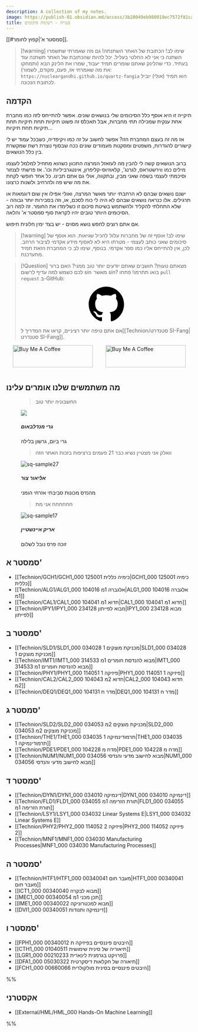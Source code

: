 ```yaml
---
description: A collection of my notes.
image: https://publish-01.obsidian.md/access/3b28049eb980919ec7572f81ca933dcb/logo.png
title: פנגייה - רשימת סיכומים
---
```


[[#סמסטר א’|קפוץ לחומר]].

> [!warning] שימו לב!
> הכתובת של האתר השתנתה! גם מה שאמרתי שתשמרו השתנה כי אני לא החלטי בעליל. יכל להיות שהכתובת של האתר תשתנה עוד בעתיד. כדי שהלינק שאתם שומרים תמיד יעבוד, שמרו את הלינק הבא (ותמחקו את מה שאמרתי אז, פעם, מקודם, לשמור):
 >`https://nucleargandhi.github.io/quartz-fangia`
 >הוא תמיד (אולי) יוביל לכתובת הנכונה.
 
## הקדמה
תיקייה זו היא אוסף כלל הסיכומים שלי בנושאים שונים. אפשר להתייחס לזה כמו מחברת אחת ענקית שמכילה תתי מחברות, אבל תאכלס זה פשוט תיקיות תחת תיקיות תחת תיקיות תחת תיקיות...

אז מה זה בעצם המחברת הזו? אפשר לחשוב על זה כמו ויקיפדיה, כשבכל עמוד יש לי קישורים להגדרות, משפטים ומסקנות מעמודים שונים ככה שבסוף נוצרת רשת שמקשרת בין כלל הנושאים.

ברוב הנושאים קשה לי להבין מה לעזאזל המרצה התכוון כשהוא מתחיל למלמל לעצמו מילים כמו ווירשטראס, לגרנג', קלאוזיוס-קליפרון, אינטגרביליות וכו'. אז פרשתי לצנזור וסיכמתי לעצמי בשפה שאני מבין, ובתקווה, אולי גם אתם תבינו.
כל אחד חופשי לקחת את מה שיש פה ולהרחיב ולשנות כרצונו.

ישנם נושאים שבהם לא הרחבתי יותר מאשר המרצה, ואולי אפילו אין שום דוגמאות או תרגילים. אלו כנראה נושאים שבהם לא היה לי כוח לסכם, או, וזה בסבירות יותר גבוהה - שלא התחלתי להקליד ולהשתמש בשיטת סיכום זו כשלימדו את החומר. זה למה רוב הסיכומים היותר טובים יהיו לקראת סוף סמסטר א' והלאה.

אם אתם רוצים לחפש נושא מסוים - יש בצד ימין חלונית חיפוש.


> [!warning] שימו לב!
> אוסף זה של מחברות עלול להכיל שגיאות. הוא אוסף של סיכומים שאני כותב לעצמי - מטרתו היא לא לאסוף מידע אקדמי לציבור הרחב. לכן, אין להתייחס אליו כמו ספר אקדמי.
> בנוסף, שימו לב כי המחברת הזאת תמיד מתעדכנת.


>[!Question] מצאתם טעות? חושבים שאתם יודעים יותר טוב ממני?
>האם ברור לכם כשמש למה עדיף לרשום $\sin$ מאשר $sin$?
 >בואו תתרמו! פתחו `pull request` ב-GitHub:
><div align="center"><a href="https://github.com/NuclearGandhi/technion_second_brain" target="_blank" rel="noopener noreferrer" class="geo"><svg aria-hidden="true" height="96" viewBox="0 0 16 16" version="1.1" width="96" data-view-component="true" class="octicon octicon-mark-github"><path d="M8 0c4.42 0 8 3.58 8 8a8.013 8.013 0 0 1-5.45 7.59c-.4.08-.55-.17-.55-.38 0-.27.01-1.13.01-2.2 0-.75-.25-1.23-.54-1.48 1.78-.2 3.65-.88 3.65-3.95 0-.88-.31-1.59-.82-2.15.08-.2.36-1.02-.08-2.12 0 0-.67-.22-2.2.82-.64-.18-1.32-.27-2-.27-.68 0-1.36.09-2 .27-1.53-1.03-2.2-.82-2.2-.82-.44 1.1-.16 1.92-.08 2.12-.51.56-.82 1.28-.82 2.15 0 3.06 1.86 3.75 3.64 3.95-.23.2-.44.55-.51 1.07-.46.21-1.61.55-2.33-.66-.15-.24-.6-.83-1.23-.82-.67.01-.27.38.01.53.34.19.73.9.82 1.13.16.45.68 1.31 2.69.94 0 .67.01 1.3.01 1.49 0 .21-.15.45-.55.38A7.995 7.995 0 0 1 0 8c0-4.42 3.58-8 8-8Z"></path></svg></a></div>
>
>אם אתם טיפה יותר רציניים, קראו את המדריך ל[[Technion/סטנדרט SI-Fang|סטנדרט SI-Fang]].


<div style="display: flex; justify-content: space-around;flex-wrap: wrap;">
<a style=" margin-bottom: 12px;" href="https://publish.obsidian.md/idofangbentov/%D7%95%D7%95%D7%90%D7%95+%D7%90%D7%A9%D7%9B%D7%A8%D7%94" target="_blank"><img src="https://i.imgur.com/uZoPgYz.png" alt="Buy Me A Coffee" style="height: 60px !important;width: 217px !important;" ></a>
<a href="https://www.buymeacoffee.com/idofangbentov" target="_blank"><img src="https://cdn.buymeacoffee.com/buttons/v2/default-violet.png" alt="Buy Me A Coffee" style="height: 60px !important;width: 217px !important;" ></a>
</div>

## מה משתמשים שלנו אומרים עלינו

<div  class="testimonials">
<figure class="testi">
<blockquote>החשבוניה יותר טוב
<div class="arrow"></div>
</blockquote>
<img src="https://www.mofa.co.il/_Uploads/dbsArticles/g2(4).jpg"/>
<div class="author">
<h5>גרי מנדלבאום</h5><span>גרי ביום, גרשון בלילה</span>
</div>
</figure>
<figure class="testi">
<blockquote>וואלק אני מצטיין נשיא כבר 21 פעמים ברציפות בזכות האתר הזה
<div class="arrow"></div>
</blockquote>
<img src="https://files.elfsightcdn.com/f7e9a9de-578a-404d-9755-29717c16030a/fc054c73-8c47-427c-b6b1-2137156a4ac4.jpg" alt="sq-sample27" />
<div class="author">
<h5>אליאור צור</h5><span>מהנדס מכונות סביבתי אזרחי הומני</span>
</div>
</figure>
<figure class="testi">
<blockquote>חחחחחח אני מת
<div class="arrow"></div>
</blockquote>
<img src="https://hips.hearstapps.com/hmg-prod/images/gettyimages-3091504.jpg" alt="sq-sample17" />
<div class="author">
<h5>אריק איינשטיין</h5><span>זוכה פרס נובל לשלום</span>
</div>
</figure>
</div>

## סמסטר א’
- [[Technion/GCH1/GCH1_000 125001 כימיה כללית|GCH1_000 125001 כימיה כללית]]
- [[Technion/ALG1/ALG1_000 104016 אלגברה 1מ|ALG1_000 104016 אלגברה 1מ]]
- [[Technion/CAL1/CAL1_000 104041 חדוא 1מ|CAL1_000 104041 חדוא 1מ]]
- [[Technion/IPY1/IPY1_000 234128 מבוא לפייתון|IPY1_000 234128 מבוא לפייתון]]

## סמסטר ב'
- [[Technion/SLD1/SLD1_000 034028 מכניקת מוצקים 1|SLD1_000 034028 מכניקת מוצקים 1]]
- [[Technion/IMT1/IMT1_000 314533 מבוא להנדסת חומרים 1מ|IMT1_000 314533 מבוא להנדסת חומרים 1מ]]
- [[Technion/PHY1/PHY1_000 114051 פיזיקה 1|PHY1_000 114051 פיזיקה 1]]
- [[Technion/CAL2/CAL2_000 104043 חדוא 2מ|CAL2_000 104043 חדוא 2מ]]
- [[Technion/DEQ1/DEQ1_000 104131 מדר ח|DEQ1_000 104131 מדר ח]]

## סמסטר ג'
- [[Technion/SLD2/SLD2_000 034053 מכניקת מוצקים 2מ|SLD2_000 034053 מכניקת מוצקים 2מ]]
- [[Technion/THE1/THE1_000 034035 תרמודינמיקה 1|THE1_000 034035 תרמודינמיקה 1]]
- [[Technion/PDE1/PDE1_000 104228 מדח מ|PDE1_000 104228 מדח מ]]
- [[Technion/NUM1/NUM1_000 034056 מבוא לחישוב מדעי והנדסי|NUM1_000 034056 מבוא לחישוב מדעי והנדסי]]

## סמסטר ד'
- [[Technion/DYN1/DYN1_000 034010 דינמיקה|DYN1_000 034010 דינמיקה]]
- [[Technion/FLD1/FLD1_000 034055 תורת הזרימה 1מ|FLD1_000 034055 תורת הזרימה 1מ]]
- [[Technion/LSY1/LSY1_000 034032 Linear Systems E|LSY1_000 034032 Linear Systems E]]
- [[Technion/PHY2/PHY2_000 114052 פיזיקה 2|PHY2_000 114052 פיזיקה 2]]
- [[Technion/MNF1/MNF1_000 034030 Manufacturing Processes|MNF1_000 034030 Manufacturing Processes]]

## סמסטר ה'

- [[Technion/HTF1/HTF1_000 00340041 מעבר חום|HTF1_000 00340041 מעבר חום]]
- [[ICT1_000 00340040 מבוא לבקרה]]
- [[MEC1_000 00340054 תכן מכני 1מ]]
- [[IME1_000 00340022 מבוא למכטרוניקה]]
- [[DVI1_000 00340051 דינמיקה ותנודות]]

## סמסטר ו'
- [[FPH1_000 היבטים פיננסיים בפיזיקה ת 00340012]]
- [[CTH1_000 תיאוריה של סינית שימושית 01040511]]
- [[LGR1_000 00210233 פרויקט בגרמנית לינארית]]
- [[DFA1_000 05030322 תיאורה של חקלאות דיסקרטית]]
- [[FCH1_000 00660066 היבטים פיננסיים בסינית מולקולרית]]



%%
## אקסטרני
- [[External/HML/HML_000 Hands-On Machine Learning]]

%%
